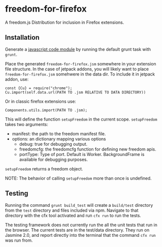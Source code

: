 freedom-for-firefox
===================

A freedom.js Distribution for inclusion in Firefox extensions.

Installation
------------

Generate a [javascript code module](https://developer.mozilla.org/en-US/docs/Mozilla/JavaScript_code_modules) by running the default grunt task with `grunt`.

Place the generated `freedom-for-firefox.jsm` somewhere in your extension file structure. In the case of jetpack addons, you will likely want to place `freedom-for-firefox.jsm` somehwere in the data dir. To include it in jetpack addon, use:

    const {Cu} = require("chrome");
    Cu.import(self.data.url(PATH TO .jsm RELATIVE TO DATA DIRECTORY))

Or in classic firefox extensions use:

    Components.utils.import(PATH TO .jsm);


This will define the function `setupFreedom` in the current scope. `setupFreedom` takes two arguments:
  - manifest: the path to the freedom manifest file.
  - options: an dictionary mapping various options
    - debug: true for debugging output.
    - freedomcfg: the freedomcfg function for defining new freedom apis.
    - portType: Type of port. Default is Worker. BackgroundFrame is available for debugging purposes.

`setupFreedom` returns a freedom object.

NOTE: The behavior of calling `setupFreedom` more than once is undefined.


Testing
-------

Running the command `grunt build_test` will create a `build/test` directory from the `test` directory and files included via npm. Navigate to that directory with the cfx tool activated and run `cfx run` to run the tests.

The testing framework does not currently run the all the unit tests that run in the browser. The current tests are in the test/data directory. They run on Jasmine 2.0, and report directly into the terminal that the command `cfx run` was run from.

